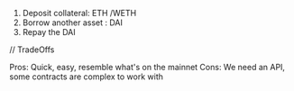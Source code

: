 1. Deposit collateral: ETH /WETH
2. Borrow another asset : DAI
3. Repay the DAI

// TradeOffs

Pros: Quick, easy, resemble what's on the mainnet
Cons: We need an API, some contracts are complex to work with